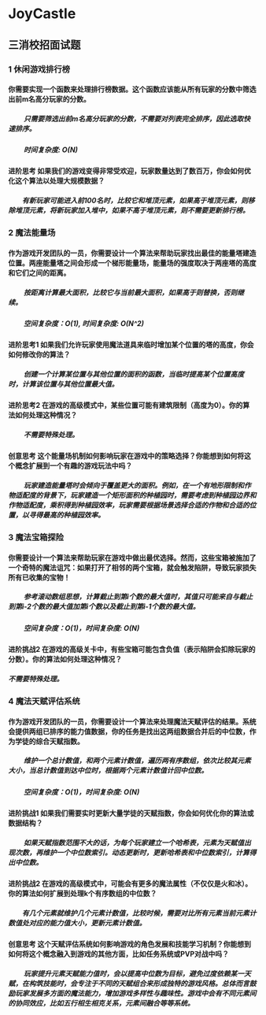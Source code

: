# JoyCastle
## 三消校招⾯试题
### 1 休闲游戏排⾏榜
#### 你需要实现⼀个函数来处理排⾏榜数据。这个函数应该能从所有玩家的分数中筛选出前m名⾼分玩家的分数。
##### &emsp;&emsp; 只需要筛选出前m名⾼分玩家的分数，不需要对列表完全排序，因此选取快速排序。
##### &emsp;&emsp; 时间复杂度: O(N)
#### 进阶思考 如果我们的游戏变得⾮常受欢迎，玩家数量达到了数百万，你会如何优化这个算法以处理⼤规模数据？
##### &emsp;&emsp;有新玩家可能进入前100名时，比较它和堆顶元素，如果高于堆顶元素，则移除堆顶元素，将新玩家加入堆中，如果不高于堆顶元素，则不需要更新排行榜。

### 2 魔法能量场
#### 作为游戏开发团队的⼀员，你需要设计⼀个算法来帮助玩家找出最佳的能量塔建造位置。两座能量塔之间会形成⼀个梯形能量场，能量场的强度取决于两座塔的⾼度和它们之间的距离。
##### &emsp;&emsp; 按距离计算最大面积，比较它与当前最大面积，如果高于则替换，否则继续。
##### &emsp;&emsp; 空间复杂度：O(1), 时间复杂度: O(N^2)
#### 进阶思考1 如果我们允许玩家使⽤魔法道具来临时增加某个位置的塔的⾼度，你会如何修改你的算法？
##### &emsp;&emsp; 创建一个计算某位置与其他位置的面积的函数，当临时提高某个位置高度时，计算该位置与其他位置最大值。
#### 进阶思考2 在游戏的⾼级模式中，某些位置可能有建筑限制（⾼度为0）。你的算法如何处理这种情况？
##### &emsp;&emsp; 不需要特殊处理。
#### 创意思考 这个能量场机制如何影响玩家在游戏中的策略选择？你能想到如何将这个概念扩展到⼀个有趣的游戏玩法中吗？
##### &emsp;&emsp; 玩家建造能量塔时会倾向于覆盖更大的面积。例如，在一个有地形限制和作物适配度的背景下，玩家建造一个矩形面积的种植园时，需要考虑到种植园边界和作物适配度，乘积得到种植园效率，玩家需要根据场景选择合适的作物和合适的位置，以寻得最高的种植园效率。

### 3 魔法宝箱探险
#### 你需要设计⼀个算法来帮助玩家在游戏中做出最优选择。然⽽，这些宝箱被施加了⼀个奇特的魔法诅咒：如果打开了相邻的两个宝箱，就会触发陷阱，导致玩家损失所有已收集的宝物！
##### &emsp;&emsp; 参考滚动数组思想，计算截止到第i个数的最大值时，其值只可能来自与截止到第i-2个数的最大值加第i个数以及截止到第i-1个数的最大值。
##### &emsp;&emsp; 空间复杂度：O(1)，时间复杂度: O(N)
#### 进阶挑战2 在游戏的⾼级关卡中，有些宝箱可能包含负值（表⽰陷阱会扣除玩家的分数）。你的算法如何处理这种情况？
##### 不需要特殊处理。

### 4 魔法天赋评估系统
#### 作为游戏开发团队的⼀员，你需要设计⼀个算法来处理魔法天赋评估的结果。系统会提供两组已排序的能⼒值数据，你的任务是找出这两组数据合并后的中位数，作为学徒的综合天赋指数。
##### &emsp;&emsp; 维护一个总计数值，和两个元素计数值，遍历两有序数组，依次比较其元素大小，当总计数值到达中位时，根据两个元素计数值计回中位数。
##### &emsp;&emsp; 空间复杂度：O(1)，时间复杂度: O(N)
#### 进阶挑战1 如果我们需要实时更新⼤量学徒的天赋指数，你会如何优化你的算法或数据结构？
##### &emsp;&emsp; 如果天赋指数范围不大的话，为每个玩家建立一个哈希表，元素为天赋值出现次数，再维护一个中位数索引。动态更新时，更新哈希表和中位数索引，计算得出中位数。
#### 进阶挑战2 在游戏的⾼级模式中，可能会有更多的魔法属性（不仅仅是⽕和冰）。你的算法如何扩展到处理k个有序数组的中位数？
##### &emsp;&emsp;有几个元素就维护几个元素计数值，比较时候，需要对比所有元素当前元素计数值处对应的能力值大小，更新元素计数值。
#### 创意思考 这个天赋评估系统如何影响游戏的⻆⾊发展和技能学习机制？你能想到如何将这个概念融⼊到游戏的其他⽅⾯，⽐如任务系统或PVP对战中吗？
##### &emsp;&emsp; 玩家提升元素天赋能力值时，会以提高中位数为目标，避免过度依赖某一天赋，在构筑技能时，会专注于不同的天赋组合来形成独特的游戏风格。总体而言鼓励玩家发展多方面的魔法能力，增加游戏多样性与趣味性。游戏中会有不同元素间的协同效应，比如五行相生相克关系，元素间融合等等系统。
